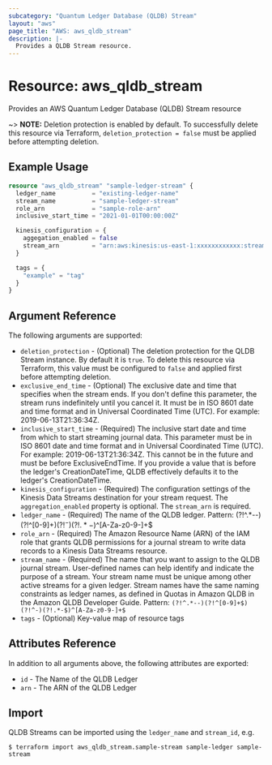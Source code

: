 ```yaml
---
subcategory: "Quantum Ledger Database (QLDB) Stream"
layout: "aws"
page_title: "AWS: aws_qldb_stream"
description: |-
  Provides a QLDB Stream resource.
---
```


# Resource: aws_qldb_stream

Provides an AWS Quantum Ledger Database (QLDB) Stream resource

~> **NOTE:** Deletion protection is enabled by default. To successfully delete this resource via Terraform, `deletion_protection = false` must be applied before attempting deletion.

## Example Usage

```terraform
resource "aws_qldb_stream" "sample-ledger-stream" {
  ledger_name          = "existing-ledger-name"
  stream_name          = "sample-ledger-stream"
  role_arn             = "sample-role-arn"
  inclusive_start_time = "2021-01-01T00:00:00Z"

  kinesis_configuration = {
    aggegation_enabled = false
    stream_arn         = "arn:aws:kinesis:us-east-1:xxxxxxxxxxxx:stream/example-kinesis-stream"
  }

  tags = {
    "example" = "tag"
  }
}
```

## Argument Reference

The following arguments are supported:
* `deletion_protection` - (Optional) The deletion protection for the QLDB Stream instance. By default it is `true`. To delete this resource via Terraform, this value must be configured to `false` and applied first before attempting deletion.
* `exclusive_end_time` - (Optional) The exclusive date and time that specifies when the stream ends. If you don't define this parameter, the stream runs indefinitely until you cancel it.  It must be in ISO 8601 date and time format and in Universal Coordinated Time (UTC). For example: 2019-06-13T21:36:34Z.
* `inclusive_start_time` - (Required) The inclusive start date and time from which to start streaming journal data. This parameter must be in ISO 8601 date and time format and in Universal Coordinated Time (UTC). For example: 2019-06-13T21:36:34Z.  This cannot be in the future and must be before ExclusiveEndTime.  If you provide a value that is before the ledger's CreationDateTime, QLDB effectively defaults it to the ledger's CreationDateTime.
* `kinesis_configuration` - (Required) The configuration settings of the Kinesis Data Streams destination for your stream request.  The `aggregation_enabled` property is optional.  The `stream_arn` is required.
* `ledger_name` - (Required) The name of the QLDB ledger.  Pattern: (?!^.*--)(?!^[0-9]+$)(?!^-)(?!.*-$)^[A-Za-z0-9-]+$
* `role_arn` - (Required) The Amazon Resource Name (ARN) of the IAM role that grants QLDB permissions for a journal stream to write data records to a Kinesis Data Streams resource.
* `stream_name` - (Required) The name that you want to assign to the QLDB journal stream. User-defined names can help identify and indicate the purpose of a stream.  Your stream name must be unique among other active streams for a given ledger. Stream names have the same naming constraints as ledger names, as defined in Quotas in Amazon QLDB in the Amazon QLDB Developer Guide.  Pattern: `(?!^.*--)(?!^[0-9]+$)(?!^-)(?!.*-$)^[A-Za-z0-9-]+$`
* `tags` - (Optional) Key-value map of resource tags

## Attributes Reference

In addition to all arguments above, the following attributes are exported:

* `id` - The Name of the QLDB Ledger
* `arn` - The ARN of the QLDB Ledger

## Import

QLDB Streams can be imported using the `ledger_name` and `stream_id`, e.g.

```
$ terraform import aws_qldb_stream.sample-stream sample-ledger sample-stream
```

